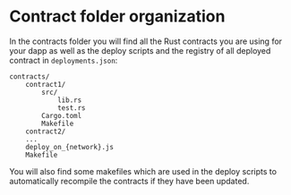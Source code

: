 # Contract folder organization

In the contracts folder you will find all the Rust contracts you are using for your dapp as well as the deploy scripts and the registry of all deployed contract in `deployments.json`:

```
contracts/
    contract1/
        src/
            lib.rs
            test.rs
        Cargo.toml
        Makefile
    contract2/
    ...
    deploy_on_{network}.js
    Makefile
```

You will also find some makefiles which are used in the deploy scripts to automatically recompile the contracts if they have been updated.
